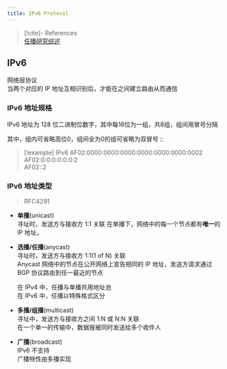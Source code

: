 ```yaml
---
title: IPv6 Protocol
---
```

> [!cite]- References  
> [任播研究综述](https://www.jos.org.cn/html/2023/1/6435.htm)  
## IPv6

网络层协议  
当两个对应的 IP 地址互相识别后，才能在之间建立路由从而通信  

### IPv6 地址规格

IPv6 地址为 128 位二进制位数字，其中每16位为一组，共8组，组间用冒号分隔  

其中，组内可省略高位0，组间全为0的组可省略为双冒号 ::

> [!example] IPv6
> AF02:0000:0000:0000:0000:0000:0000:0002  
> AF02:0:0:0:0:0:0:2  
> AF02::2  
> 

### IPv6 地址类型  

> RFC4291  

- **单播**(unicast)  
  寻址时，发送方与接收方 1:1 关联
  在单播下，网络中的每一个节点都有**唯一**的 IP 地址，
- **选播/任播**(anycast)  
  寻址时，发送方与接收方 1:1(1 of N) 关联  
  Anycast 网络中的节点在公开网络上宣告相同的 IP 地址，发送方请求通过 BGP 协议路由到任一最近的节点

  在 IPv4 中，任播与单播共用地址池  
  在 IPv6 中，任播以特殊格式区分
- **多播/组播**(multicast)  
  寻址中，发送方与接收方之间 1:N 或 N:N 关联  
  在一个单一的传输中，数据报被同时发送给多个收件人  
- **广播**(broadcast)  
  IPv6 不支持  
  广播特性由多播实现
